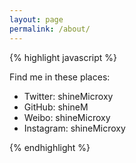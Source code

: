 ```yaml
---
layout: page
permalink: /about/
---
```


{% highlight javascript %}

Find me in these places:
- Twitter:   shineMicroxy
- GitHub:    shineM
- Weibo:     shineMicroxy
- Instagram: shineMicroxy

{% endhighlight %}
